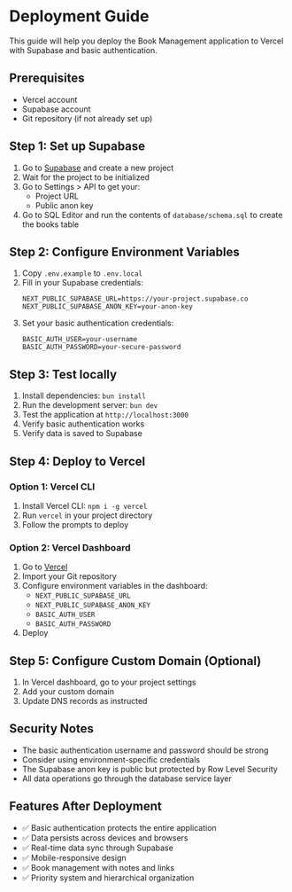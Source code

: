 # Deployment Guide

This guide will help you deploy the Book Management application to Vercel with Supabase and basic authentication.

## Prerequisites

- Vercel account
- Supabase account
- Git repository (if not already set up)

## Step 1: Set up Supabase

1. Go to [Supabase](https://supabase.com) and create a new project
2. Wait for the project to be initialized
3. Go to Settings > API to get your:
   - Project URL
   - Public anon key
4. Go to SQL Editor and run the contents of `database/schema.sql` to create the books table

## Step 2: Configure Environment Variables

1. Copy `.env.example` to `.env.local`
2. Fill in your Supabase credentials:
   ```
   NEXT_PUBLIC_SUPABASE_URL=https://your-project.supabase.co
   NEXT_PUBLIC_SUPABASE_ANON_KEY=your-anon-key
   ```
3. Set your basic authentication credentials:
   ```
   BASIC_AUTH_USER=your-username
   BASIC_AUTH_PASSWORD=your-secure-password
   ```

## Step 3: Test locally

1. Install dependencies: `bun install`
2. Run the development server: `bun dev`
3. Test the application at `http://localhost:3000`
4. Verify basic authentication works
5. Verify data is saved to Supabase

## Step 4: Deploy to Vercel

### Option 1: Vercel CLI
1. Install Vercel CLI: `npm i -g vercel`
2. Run `vercel` in your project directory
3. Follow the prompts to deploy

### Option 2: Vercel Dashboard
1. Go to [Vercel](https://vercel.com)
2. Import your Git repository
3. Configure environment variables in the dashboard:
   - `NEXT_PUBLIC_SUPABASE_URL`
   - `NEXT_PUBLIC_SUPABASE_ANON_KEY`
   - `BASIC_AUTH_USER`
   - `BASIC_AUTH_PASSWORD`
4. Deploy

## Step 5: Configure Custom Domain (Optional)

1. In Vercel dashboard, go to your project settings
2. Add your custom domain
3. Update DNS records as instructed

## Security Notes

- The basic authentication username and password should be strong
- Consider using environment-specific credentials
- The Supabase anon key is public but protected by Row Level Security
- All data operations go through the database service layer

## Features After Deployment

- ✅ Basic authentication protects the entire application
- ✅ Data persists across devices and browsers
- ✅ Real-time data sync through Supabase
- ✅ Mobile-responsive design
- ✅ Book management with notes and links
- ✅ Priority system and hierarchical organization